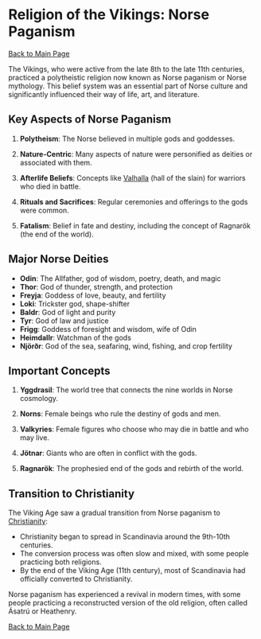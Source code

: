 # Religion of the Vikings: Norse Paganism

[Back to Main Page](README.md)

The Vikings, who were active from the late 8th to the late 11th centuries, practiced a polytheistic religion now known as Norse paganism or Norse mythology. This belief system was an essential part of Norse culture and significantly influenced their way of life, art, and literature.

## Key Aspects of Norse Paganism

1. **Polytheism**: The Norse believed in multiple gods and goddesses.

2. **Nature-Centric**: Many aspects of nature were personified as deities or associated with them.

3. **Afterlife Beliefs**: Concepts like [Valhalla](Valhalla.md) (hall of the slain) for warriors who died in battle.

4. **Rituals and Sacrifices**: Regular ceremonies and offerings to the gods were common.

5. **Fatalism**: Belief in fate and destiny, including the concept of Ragnarök (the end of the world).

## Major Norse Deities

- **Odin**: The Allfather, god of wisdom, poetry, death, and magic
- **Thor**: God of thunder, strength, and protection
- **Freyja**: Goddess of love, beauty, and fertility
- **Loki**: Trickster god, shape-shifter
- **Baldr**: God of light and purity
- **Tyr**: God of law and justice
- **Frigg**: Goddess of foresight and wisdom, wife of Odin
- **Heimdallr**: Watchman of the gods
- **Njörðr**: God of the sea, seafaring, wind, fishing, and crop fertility

## Important Concepts

1. **Yggdrasil**: The world tree that connects the nine worlds in Norse cosmology.

2. **Norns**: Female beings who rule the destiny of gods and men.

3. **Valkyries**: Female figures who choose who may die in battle and who may live.

4. **Jötnar**: Giants who are often in conflict with the gods.

5. **Ragnarök**: The prophesied end of the gods and rebirth of the world.

## Transition to Christianity

The Viking Age saw a gradual transition from Norse paganism to [Christianity](pagans-vs-christians.md):

- Christianity began to spread in Scandinavia around the 9th-10th centuries.
- The conversion process was often slow and mixed, with some people practicing both religions.
- By the end of the Viking Age (11th century), most of Scandinavia had officially converted to Christianity.

Norse paganism has experienced a revival in modern times, with some people practicing a reconstructed version of the old religion, often called Ásatrú or Heathenry.

[Back to Main Page](README.md)
